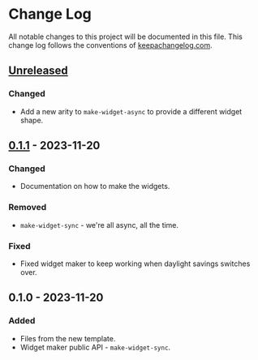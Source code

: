 # Change Log
All notable changes to this project will be documented in this file. This change log follows the conventions of [keepachangelog.com](http://keepachangelog.com/).

## [Unreleased]
### Changed
- Add a new arity to `make-widget-async` to provide a different widget shape.

## [0.1.1] - 2023-11-20
### Changed
- Documentation on how to make the widgets.

### Removed
- `make-widget-sync` - we're all async, all the time.

### Fixed
- Fixed widget maker to keep working when daylight savings switches over.

## 0.1.0 - 2023-11-20
### Added
- Files from the new template.
- Widget maker public API - `make-widget-sync`.

[Unreleased]: https://github.com/your-name/edn2txt/compare/0.1.1...HEAD
[0.1.1]: https://github.com/your-name/edn2txt/compare/0.1.0...0.1.1
